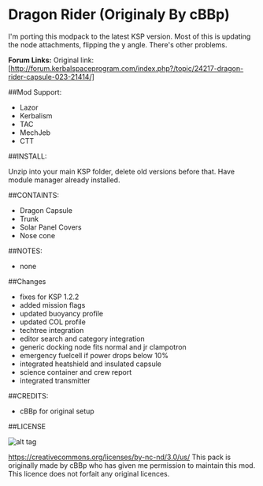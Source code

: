 # Dragon Rider (Originaly By cBBp)

I'm porting this modpack to the latest KSP version. Most of this is updating the node attachments, flipping the y angle.
There's other problems.

**Forum Links:**
Original link: [http://forum.kerbalspaceprogram.com/index.php?/topic/24217-dragon-rider-capsule-023-21414/]

##Mod Support:

* Lazor
* Kerbalism
* TAC
* MechJeb
* CTT

##INSTALL:

Unzip into your main KSP folder, delete old versions before that. Have module manager already installed.

##CONTAINTS:

* Dragon Capsule
* Trunk
* Solar Panel Covers
* Nose cone

##NOTES:

* none

##Changes

* fixes for KSP 1.2.2
* added mission flags
* updated buoyancy profile
* updated COL profile
* techtree integration
* editor search and category integration
* generic docking node fits normal and jr clampotron
* emergency fuelcell if power drops below 10%
* integrated heatshield and insulated capsule
* science container and crew report
* integrated transmitter

##CREDITS:

* cBBp for original setup

##LICENSE

![alt tag](https://licensebuttons.net/l/by-nc-nd/3.0/88x31.png)

https://creativecommons.org/licenses/by-nc-nd/3.0/us/
This pack is originally made by cBBp who has given me permission to maintain this mod.
This licence does not forfait any original licences.
